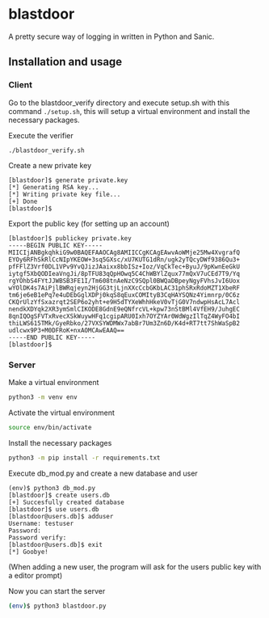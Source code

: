 # blastdoor

A pretty secure way of logging in written in Python and Sanic.

## Installation and usage

### Client

Go to the blastdoor_verify directory and execute setup.sh with this command `./setup.sh`, this will setup a virtual environment and install the necessary packages.

Execute the verifier

```
./blastdoor_verify.sh
```

Create a new private key 

```
[blastdoor]$ generate private.key
[*] Generating RSA key...
[*] Writing private key file...
[+] Done
[blastdoor]$ 
```

Export the public key (for setting up an account)

```
[blastdoor]$ publickey private.key
-----BEGIN PUBLIC KEY-----
MIICIjANBgkqhkiG9w0BAQEFAAOCAg8AMIICCgKCAgEAwvAoWMje25Mw4XvgrafQ
EYOy6RFhSkRlCcNIpYKEOW+3sq5GXsc/xU7KUTG1dRn/ugk2yTQcyDWf9386Qu3+
pfFFlZ3Vrf0DL1VPv9YvQJizJAaixx8bbISz+Ioz/VqCkTec+ByuJ/9pKwnEeGkU
iytgf5XbQODIeaVngJi/8pTFU83qQpHOwq5C4ChWBYlZqux77mQxV7uCEd7T9/Yq
rgYOhbS4FYtJJWBSB3FE1I/Tm608tnAeNzC9SQpl0BWQaDBpeyNgyFVhsJvI6Uox
wYOlDK4s7AiPjlBWRqjeyn2HjGG3tjLjnXXcCcbGKbLAC31phSRxRdoMZT1XbeRF
tm6je6eB1ePq7e4uDEbGglXDPj0kqS8qEuxCOMItyB3CqHAYSQNz4Yimnrp/0C6z
CKQrUlzYfSxazrqt2SEP6o2yht+e9H5dTYXeWhhHkeV0vTjG0V7ndwpHsAcL7Acl
nendkXDYqk2XR3ymSmlCIKODE8GdnE9eQNfrcVL+kpw73nStBMl4VfEH9/JuhgEC
8qnIQOgSFVTxRvecXSkWuywHFq1cgipARU0Ixh7OYZYAr0WdWgzIlTqZ4WyFO4bI
thiLWS615TMk/GyeRbko/27VXSYWDMWx7abBr7Um3Zn6D/K4d+RT7tt7ShWaSpB2
udlcwx9P3+M0DFRoK+nxAOMCAwEAAQ==
-----END PUBLIC KEY-----
[blastdoor]$ 
```

### Server

Make a virtual environment

```bash
python3 -m venv env
```

Activate the virtual environment

```bash
source env/bin/activate
```

Install the necessary packages

```bash
python3 -m pip install -r requirements.txt
```


Execute db_mod.py and create a new database and user
```
(env)$ python3 db_mod.py
[blastdoor]$ create users.db
[+] Succesfully created database
[blastdoor]$ use users.db
[blastdoor@users.db]$ adduser
Username: testuser
Password: 
Password verify: 
[blastdoor@users.db]$ exit
[*] Goobye!
```

(When adding a new user, the program will ask for the users public key with a editor prompt)

Now you can start the server

```bash
(env)$ python3 blastdoor.py
```
